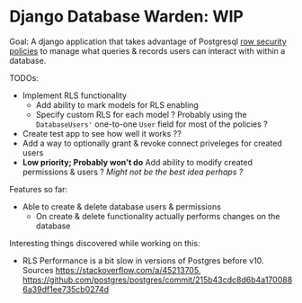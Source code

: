 # Django Database Warden: **WIP**

Goal: A django application that takes advantage of Postgresql [row security policies](https://www.postgresql.org/docs/current/ddl-rowsecurity.html) to manage what queries & records users can interact with within a database.

TODOs:

- Implement RLS functionality
    - Add ability to mark models for RLS enabling
    - Specify custom RLS for each model ? Probably using the `DatabaseUsers'` one-to-one `User` field for most of the policies ?
- Create test app to see how well it works ??
- Add a way to optionally grant & revoke connect priveleges for created users
- **Low priority; Probably won't do** Add ability to modify created permissions & users ? _Might not be the best idea perhaps ?_

Features so far:

- Able to create & delete database users & permissions
    - On create & delete functionality actually performs changes on the database


Interesting things discovered while working on this:

- RLS Performance is a bit slow in versions of Postgres before v10. Sources https://stackoverflow.com/a/45213705, https://github.com/postgres/postgres/commit/215b43cdc8d6b4a1700886a39df1ee735cb0274d
